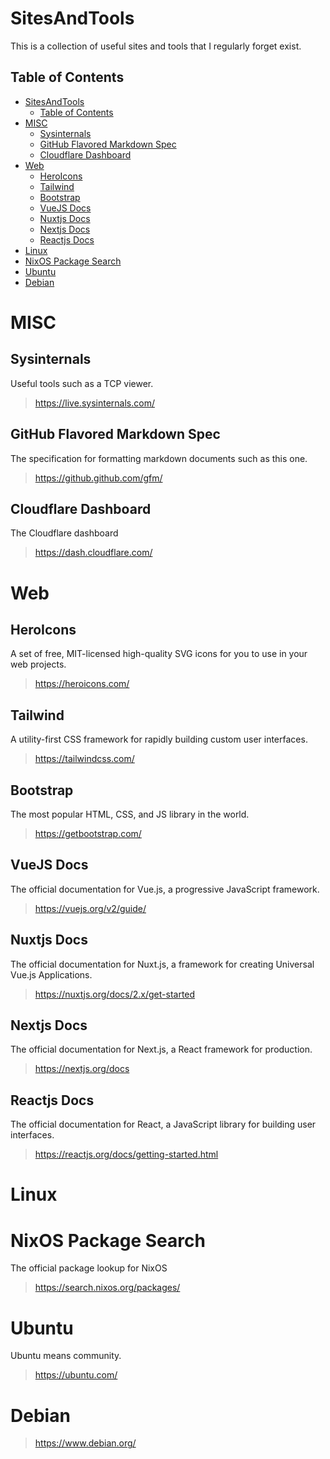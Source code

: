 # SitesAndTools
This is a collection of useful sites and tools that I regularly forget exist.

## Table of Contents
- [SitesAndTools](#sitesandtools)
  - [Table of Contents](#table-of-contents)
- [MISC](#misc)
  - [Sysinternals](#sysinternals)
  - [GitHub Flavored Markdown Spec](#github-flavored-markdown-spec)
  - [Cloudflare Dashboard](#cloudflare-dashboard)
- [Web](#web)
  - [HeroIcons](#heroicons)
  - [Tailwind](#tailwind)
  - [Bootstrap](#bootstrap)
  - [VueJS Docs](#vuejs-docs)
  - [Nuxtjs Docs](#nuxtjs-docs)
  - [Nextjs Docs](#nextjs-docs)
  - [Reactjs Docs](#reactjs-docs)
- [Linux](#linux)
- [NixOS Package Search](#nixos-package-search)
- [Ubuntu](#ubuntu)
- [Debian](#debian)

# MISC

## Sysinternals
Useful tools such as a TCP viewer.
> https://live.sysinternals.com/

## GitHub Flavored Markdown Spec
The specification for formatting markdown documents such as this one.
> https://github.github.com/gfm/

## Cloudflare Dashboard
The Cloudflare dashboard
> https://dash.cloudflare.com/

# Web

## HeroIcons
A set of free, MIT-licensed high-quality SVG icons for you to use in your web projects.
> https://heroicons.com/

## Tailwind
A utility-first CSS framework for rapidly building custom user interfaces.
> https://tailwindcss.com/

## Bootstrap
The most popular HTML, CSS, and JS library in the world.
> https://getbootstrap.com/

## VueJS Docs
The official documentation for Vue.js, a progressive JavaScript framework.
> https://vuejs.org/v2/guide/

## Nuxtjs Docs
The official documentation for Nuxt.js, a framework for creating Universal Vue.js Applications.
> https://nuxtjs.org/docs/2.x/get-started

## Nextjs Docs
The official documentation for Next.js, a React framework for production.
> https://nextjs.org/docs

## Reactjs Docs
The official documentation for React, a JavaScript library for building user interfaces.
> https://reactjs.org/docs/getting-started.html

# Linux

# NixOS Package Search
The official package lookup for NixOS
> https://search.nixos.org/packages/

# Ubuntu
Ubuntu means community.
> https://ubuntu.com/

# Debian
> https://www.debian.org/